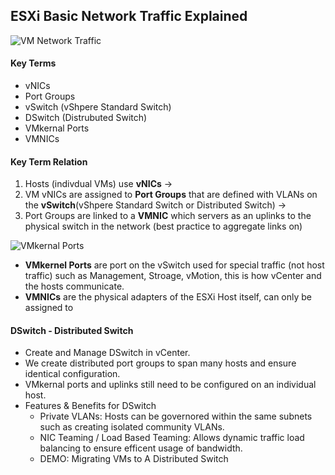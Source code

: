 ## ESXi Basic Network Traffic Explained
![VM Network Traffic](https://user-images.githubusercontent.com/111991325/209737771-87e5f408-5e49-46be-a849-8c46d539be29.png)

#### Key Terms
- vNICs
- Port Groups
- vSwitch (vShpere Standard Switch)
- DSwitch (Distrubuted Switch)
- VMkernal Ports
- VMNICs


#### Key Term Relation
 1. Hosts (indivdual VMs) use <b>vNICs</b> -> 
 2. VM vNICs are assigned to <b>Port Groups</b> that are defined with VLANs on the <b>vSwitch</b>(vShpere Standard Switch or Distributed Switch) -> 
 3. Port Groups are linked to a <b>VMNIC</b> which servers as an uplinks to the physical switch in the network (best practice to aggregate links on) 


![VMkernal Ports](https://user-images.githubusercontent.com/111991325/209893545-50a8a976-ae96-4e78-8ca2-9231f1d49ece.png)

- <b>VMkernel Ports</b> are port on the vSwitch used for special traffic (not host traffic) such as Management, Stroage, vMotion, this is how vCenter and the hosts communicate.
- <b>VMNICs</b> are the physical adapters of the ESXi Host itself, can only be assigned to 


#### DSwitch - Distributed Switch
- Create and Manage DSwitch in vCenter.
- We create distributed port groups to span many hosts and ensure identical configuration.
- VMkernal ports and uplinks still need to be configured on an individual host.
- Features & Benefits for DSwitch
  - Private VLANs: Hosts can be governored within the same subnets such as creating isolated community VLANs.
  - NIC Teaming / Load Based Teaming: Allows dynamic traffic load balancing to ensure efficent usage of bandwidth.  
  - DEMO: Migrating VMs to A Distributed Switch
